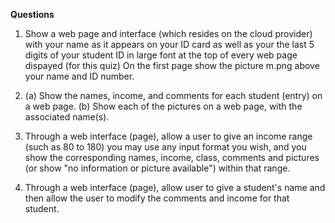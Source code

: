 <b> Questions </b> 

1. Show a web page and interface (which resides on the cloud provider) with your name as it appears on your ID card 
     as well as your the last 5 digits of your student ID in large font at the top of every web page dispayed (for this quiz)
     On the first page show the picture m.png above your name and ID number.

 2. (a) Show the names, income, and comments for each student (entry) on a web page.
     (b) Show each of the pictures on a web page, with the associated name(s).

 3. Through a web interface (page), allow a user to give an income range (such as 80 to 180)  you may use any input format you wish, 
     and you show the corresponding names, income, class, comments and pictures (or show "no information or picture available") 
     within that range.

 4. Through a web interface (page), allow user to give a student's name and then allow the user to modify the comments and income
     for that student.

